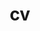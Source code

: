 ---
layout: cv
permalink: /cv/
title: cv
nav: false

nav_order:
cv_pdf:
description:
toc:
sidebar: left
---